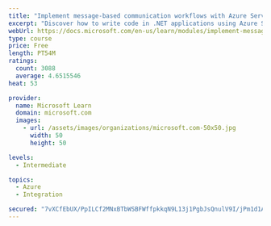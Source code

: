 ```yaml
---
title: "Implement message-based communication workflows with Azure Service Bus"
excerpt: "Discover how to write code in .NET applications using Azure Service Bus for communications that can handle high demand, low bandwidth, and hardware failures."
webUrl: https://docs.microsoft.com/en-us/learn/modules/implement-message-workflows-with-service-bus/
type: course
price: Free
length: PT54M
ratings:
  count: 3088
  average: 4.6515546
heat: 53

provider:
  name: Microsoft Learn
  domain: microsoft.com
  images:
    - url: /assets/images/organizations/microsoft.com-50x50.jpg
      width: 50
      height: 50

levels:
  - Intermediate

topics:
  - Azure
  - Integration

secured: "7vXCfEbUX/PpILCf2MNxBTbWSBFWffpkkqN9L13j1PgbJsQnulV9I/jPm1d1A0VYdgrXfNuD9gW+anzZc5hfX3wNTb90kVmgH1VeiuD1/4Z+G7U7I5a1nyhCISmY3apnx3fFIJOSJqYiquhGevExXSaFJSqO9v1HLtdvzPuQsVONxd8DmXiBvM2KiKAICW9bVs6Ulofa+IqjuZwZ8SKhF84mB9auegLBEc+ZSXbZJTxOTAohOtMBzJ5GZGj1vyQJmO/7JEawzvt32rRUuFpFs1p9pGijPATWTbnnepGRidfDyOEqkt25DE5R7ylK/qtkP+pZKVvLuXxLW3vAiE+7HP68MEvVoiVcShuzRg3jo3bhThDfIaXjKC1qMU7YJ6Dl3aIekLS3JdeoBxK6vGO7mJoO2ZFHJEJgKoyavIg/QMs=;GEwiHoeTOWKBskhdwujmSw=="
---
```


